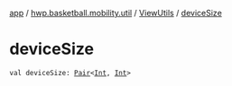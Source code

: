 [app](../../index.md) / [hwp.basketball.mobility.util](../index.md) / [ViewUtils](index.md) / [deviceSize](.)

# deviceSize

`val deviceSize: `[`Pair`](https://kotlinlang.org/api/latest/jvm/stdlib/kotlin/-pair/index.html)`<`[`Int`](https://kotlinlang.org/api/latest/jvm/stdlib/kotlin/-int/index.html)`, `[`Int`](https://kotlinlang.org/api/latest/jvm/stdlib/kotlin/-int/index.html)`>`